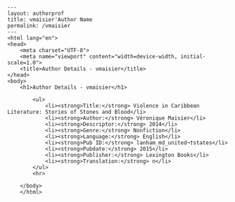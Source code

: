 
    ---
    layout: authorprof
    title: vmaisier'Author Name 
    permalink: /vmaisier
    ---
    <html lang="en">
    <head>
        <meta charset="UTF-8">
        <meta name="viewport" content="width=device-width, initial-scale=1.0">
        <title>Author Details - vmaisier</title>
    </head>
    <body>
        <h1>Author Details - vmaisier</h1>
        
            <ul>
                <li><strong>Title:</strong> Violence in Caribbean Literature: Stories of Stones and Blood</li>
                <li><strong>Author:</strong> Véronique Maisier</li>
                <li><strong>Descriptor:</strong> 2014</li>
                <li><strong>Genre:</strong> Nonfiction</li>
                <li><strong>Language:</strong> English</li>
                <li><strong>Pub ID:</strong> lanham_md_united¬†states</li>
                <li><strong>Pubdate:</strong> 2015</li>
                <li><strong>Publisher:</strong> Lexington Books</li>
                <li><strong>Translation:</strong> n</li>
            </ul>
            <hr>
            
        </body>
        </html>
        